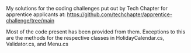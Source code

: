 My solutions for the coding challenges put out by Tech Chapter for apprentice applicants at: https://github.com/techchapter/apprentice-challenge/tree/main

Most of the code present has been provided from them.
Exceptions to this are the methods for the respective classes in HolidayCalendar.cs, Validator.cs, and Menu.cs
